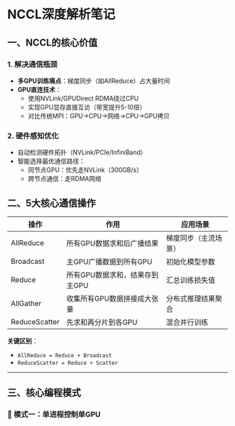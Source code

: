 # NCCL深度解析笔记

## 一、NCCL的核心价值
### 1. 解决通信瓶颈
- **多GPU训练痛点**：梯度同步（如AllReduce）占大量时间
- **GPU直连技术**：
  - 使用NVLink/GPUDirect RDMA绕过CPU
  - 实现GPU显存直接互访（带宽提升5-10倍）
  - 对比传统MPI：GPU→CPU→网络→CPU→GPU拷贝

### 2. 硬件感知优化
- 自动检测硬件拓扑（NVLink/PCIe/InfiniBand）
- 智能选择最优通信路径：
  - 同节点GPU：优先走NVLink（300GB/s）
  - 跨节点通信：走RDMA网络

## 二、5大核心通信操作

| 操作        | 作用                          | 应用场景                |
|-------------|-------------------------------|------------------------|
| AllReduce   | 所有GPU数据求和后广播结果      | 梯度同步（主流场景）    |
| Broadcast   | 主GPU广播数据到所有GPU        | 初始化模型参数          |
| Reduce      | 所有GPU数据求和，结果存到主GPU | 汇总训练损失值          |
| AllGather   | 收集所有GPU数据拼接成大张量    | 分布式推理结果聚合      |
| ReduceScatter| 先求和再分片到各GPU           | 混合并行训练            |

**关键区别**：
- `AllReduce = Reduce + Broadcast`
- `ReduceScatter = Reduce + Scatter`

---

## 三、核心编程模式

### 🚀 模式一：单进程控制单GPU
```
